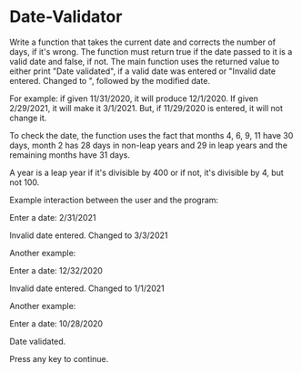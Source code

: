 # Date-Validator
Write a function that takes the current date and corrects the number of days, if it's wrong.  The function must return true if the date passed to it is a valid date and false, if not. The main function uses the returned value to either print "Date validated", if a valid date was entered or "Invalid date entered. Changed to ", followed by the modified date.

For example: if given 11/31/2020, it will produce 12/1/2020. If given 2/29/2021, it will make it 3/1/2021. But, if 11/29/2020 is entered, it will not change it.

To check the date, the function uses the fact that months 4, 6, 9, 11 have 30 days, month 2 has 28 days in non-leap years and 29 in leap years and the remaining months have 31 days.

A year is a leap year if it's divisible by 400 or if not, it's divisible by 4, but not 100.

Example interaction between the user and the program:

Enter a date: 2/31/2021

Invalid date entered. Changed to  3/3/2021

Another example:

Enter a date: 12/32/2020

Invalid date entered. Changed to  1/1/2021

Another example:

Enter a date:  10/28/2020

Date validated.

Press any key to continue.
